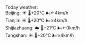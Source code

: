 Today weather:  
Beijing: ☀️ 🌡️+20°C 🌬️←4km/h  
Tianjin: ☀️ 🌡️+20°C 🌬️↘4km/h  
Shijiazhuang: ☁️ 🌡️+21°C 🌬️←0km/h  
Tangshan: ☀️ 🌡️+20°C 🌬️↘4km/h  

